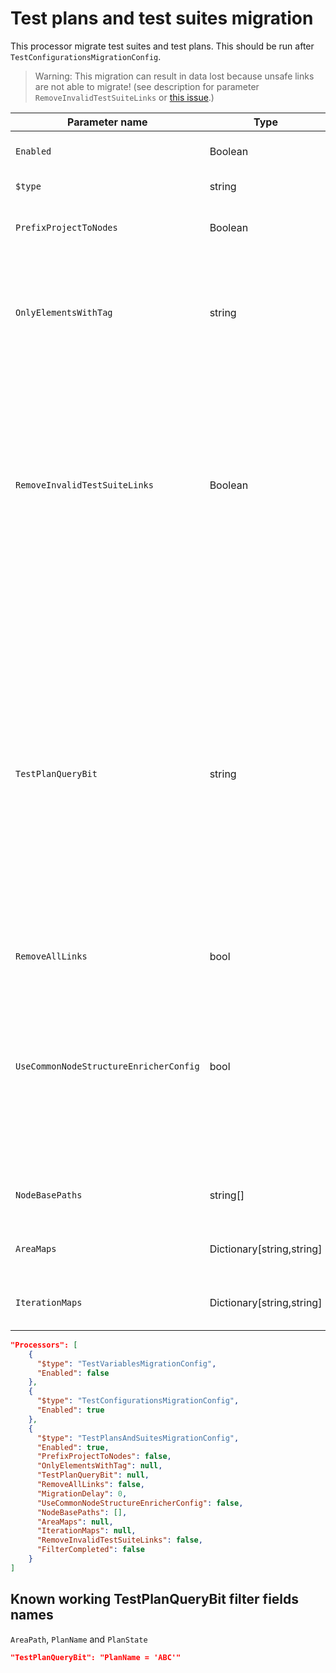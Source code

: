 # Test plans and test suites migration

This processor migrate test suites and test plans. This should be run after `TestConfigurationsMigrationConfig`.

> Warning: This migration can result in data lost because unsafe links are not able to migrate! (see description for parameter `RemoveInvalidTestSuiteLinks` or [this issue](https://github.com/nkdAgility/azure-devops-migration-tools/issues/178).)

| Parameter name                         | Type     | Description                                 | Default Value                            |
|----------------------------------------|----------|---------------------------------------------|------------------------------------------|
| `Enabled`                              | Boolean  | Active the processor if it true.            | false
| `$type`                                | string   | The name of the processor                   | TestPlansAndSuitesMigrationConfig
| `PrefixProjectToNodes`                 | Boolean  | Prefix the nodes with the new project name. | false
| `OnlyElementsWithTag`                  | string   | The tag name that is present on all elements that must be migrated. If this option isn't present this processor will migrate all. | null
| `RemoveInvalidTestSuiteLinks`          | Boolean  | This option will skip invalid links. That is usually happened if in a test plan is a link to a tfvc changeset in the test case.<br>If that option is false you get an error if you have unsaved links like this in your test plan. If it true you only get a warning. | false
| `TestPlanQueryBit`                     | string   | Filtering conditions to decide whether to migrate a test plan or not. When provided, this partial query is added after `Select * From TestPlan Where` when selecting test plans. Among filtering options, `AreaPath`, `PlanName` and `PlanState` are known to work. There is unfortunately no documentation regarding the available fields. | null
| `RemoveAllLinks`                       | bool
| `UseCommonNodeStructureEnricherConfig` | bool     | Indicates whether the configuration for node structure transformation should be taken from the common enricher configs. Otherwise the configuration elements below are used | false
| `NodeBasePaths`                        | string[] | See documentation for [NodeStructure](Reference/WorkItemMigrationConfig.md)
| `AreaMaps`                             | Dictionary[string,string] | See documentation for [NodeStructure](WorkItemMigrationConfig.md)
| `IterationMaps`                        | Dictionary[string,string] | See documentation for [NodeStructure](WorkItemMigrationConfig.md)

```json
"Processors": [
    {
      "$type": "TestVariablesMigrationConfig",
      "Enabled": false
    },
    {
      "$type": "TestConfigurationsMigrationConfig",
      "Enabled": true
    },
    {
      "$type": "TestPlansAndSuitesMigrationConfig",
      "Enabled": true,
      "PrefixProjectToNodes": false,
      "OnlyElementsWithTag": null,
      "TestPlanQueryBit": null,
      "RemoveAllLinks": false,
      "MigrationDelay": 0,
      "UseCommonNodeStructureEnricherConfig": false,
      "NodeBasePaths": [],
      "AreaMaps": null,
      "IterationMaps": null,
      "RemoveInvalidTestSuiteLinks": false,
      "FilterCompleted": false
    }
]
```
## Known working TestPlanQueryBit filter fields names

`AreaPath`, `PlanName` and `PlanState`

```json
"TestPlanQueryBit": "PlanName = 'ABC'"
```
